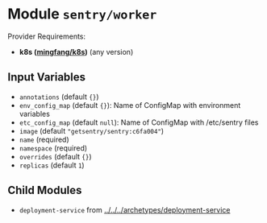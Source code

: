 
# Module `sentry/worker`

Provider Requirements:
* **k8s ([mingfang/k8s](https://registry.terraform.io/providers/mingfang/k8s/latest))** (any version)

## Input Variables
* `annotations` (default `{}`)
* `env_config_map` (default `{}`): Name of ConfigMap with environment variables
* `etc_config_map` (default `null`): Name of ConfigMap with /etc/sentry files
* `image` (default `"getsentry/sentry:c6fa004"`)
* `name` (required)
* `namespace` (required)
* `overrides` (default `{}`)
* `replicas` (default `1`)

## Child Modules
* `deployment-service` from [../../../archetypes/deployment-service](../../../archetypes/deployment-service)

